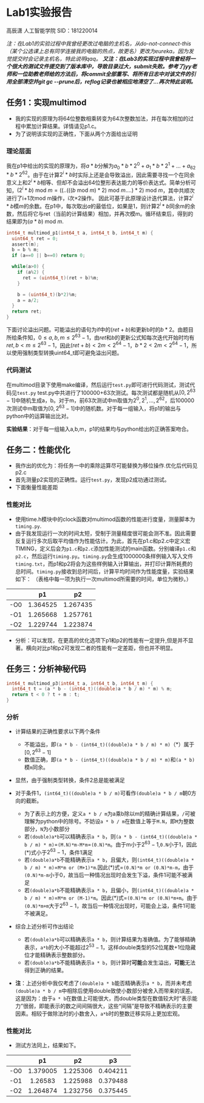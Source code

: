 # Lab1实验报告
高辰潇
人工智能学院
SID：181220014

*注：在Lab1的实验过程中我曾经更改过电脑的主机名，从do-not-connect-this（某个公选课上总有同学连接我的电脑的热点，故更名）更改为eureka。因为发觉提交时会记录主机名，特此说明qaq。*
***又注：在Lab3的实现过程中我曾经将一个很大的测试文件提交到了版本库中，导致目录过大，submit失败。参考了jyy老师和一位助教老师给的方法后，将commit全部重写、将所有日志中对该文件的引用全部清空并git gc --prune后，reflog记录也被相应地清空了...再次特此说明。***
## 任务1：实现multimod
+ 我的实现的原理为将64位整数相乘转变为64次整数加法，并在每次相加的过程中累加计算结果。详情请见p1.c。
+ 为了说明该实现的正确性，下面从两个方面给出证明
### **理论层面**
我在p1中给出的实现的原理为，将$a*b$分解为$a_0*b*2^0+a_1*b*2^1+...+a_{62}*b*2^{62}$。由于在计算$2^i*b$时实际上还是会导致溢出，因此需要寻找一个在同余意义上和$2^i*b$相等、但却不会溢出64位整形表达能力的等价表达式。简单分析可知，$(2^i*b)\ \text{mod}\ m=((..(((b\ \text{mod}\ m)*2)\ \text{mod}\ m....)*2)\ \text{mod}\ m$，其中共顺次进行了i+1次mod m操作，i次×2操作。
因此可基于此原理设计迭代算法，计算$2^i*b$模$m$的余数。在p1中，每次取出$a$的最低位，如果是1，则计算$2^i*b$同余m的余数，然后将它与ret（当前的计算结果）相加，并再次模m。循环结束后，得到的结果即为$(a*b)\ \text{mod}\ m$.
```c
int64_t multimod_p1(int64_t a, int64_t b, int64_t m) {
  uint64_t ret = 0;
  assert(m);
  b = b % m;
  if (a==0 || b==0) return 0;

  while(a>0) {
    if (a%2) {
      ret = (uint64_t)(ret + b)%m;
    }

    b = (uint64_t)(b*2)%m;
    a = a/2;
  }
  return ret;
}
  ```
下面讨论溢出问题。可能溢出的语句为if中的$(ret+b)$和更新b时的$b*2$。由题目所给条件知，$0\leq a,b,m\leq 2^{63}-1$，由$ret$和$b$的更新公式知每次迭代开始时均有$ret,b<m\leq 2^{63}-1$，因此$(ret+b)<2m<2^{64}-1$，$b*2<2m<2^{64}-1$，所以使用强制类型转换uint64_t即可避免溢出问题。

### 代码测试
在multimod目录下使用make编译，然后运行```test.py```即可进行代码测试，测试代码见```test.py```
test.py中共进行了100000+63次测试。每次测试都是随机从$[0,2^{63}-1]$中随机生成a，b。对于m，前63次测试中m取值为$2^0, 2^1,...,2^{62}$，后100000次测试中m取值为$[0,2^{63}-1]$中的随机数。对于每一组输入，将p1的输出与python中的运算输出比对。

**实验结果**：对于每一组输入a,b,m，p1的结果均与python给出的正确答案吻合。


## 任务二：性能优化
+ 我作出的优化为：将任务一中的乘除运算尽可能替换为移位操作.优化后代码见p2.c
+ 首先测量p2实现的正确性。运行```test.py```，发现p2成功通过测试。
+ 下面衡量性能差距
### 性能对比
+ 使用time.h模块中的clock函数对multimod函数的性能进行度量，测量脚本为```timing.py```.
+ 由于我发现运行一次的时间太短，受制于测量精度很可能会测不准。因此需要反复运行多次后取平均值作为性能估计。为此，首先在p1.c和p2.c中定义宏TIMING，定义后会为```p1.c```和```p2.c```添加性能测试的main函数。分别编译```p1.c```和```p2.c```，然后运行```timing.py```。```timing.py```会生成1000000条样例输入写入文件```timing.txt```，而p1和p2将会为这些样例输入计算输出，并打印计算所耗费的总时间。```timing.py```接收到总时间后，计算平均时间作为性能度量，实验结果如下：
（表格中每一项为执行一次multimod所需要的时间，单位为微秒。）

||p1|p2|
|:------:|:------:|:------:|
|-O0|1.364525|1.267435|
|-O1| 1.265668|1.257761|
|-O2|1.229744|1.223874|

+ 分析：可以发现，在更高的优化选项下p1和p2的性能有一定提升,但是并不显著。横向对比p1和p2可发现二者的性能有一定差距，但也并不明显。

## 任务三：分析神秘代码
  ```c
  int64_t multimod_p3(int64_t a, int64_t b, int64_t m) {
    int64_t t = (a * b - (int64_t)((double)a * b / m) * m) % m;
    return t < 0 ? t + m : t;
  }
  ```
### 分析
+ 计算结果的正确性要求以下两个条件
  + 不能溢出，即```(a * b - (int64_t)((double)a * b / m) * m)```（*）属于$[0, 2^{63}-1]$
  + 数值正确，即```(a * b - (int64_t)((double)a * b / m) * m)```和```(a * b)```模```m```同余。
+ 显然，由于强制类型转换，条件2总是能被满足
+ 对于条件1，```(int64_t)((double)a * b / m)```可看作```(double)a * b / m```朝0方向的截断。
  + 为了表示上的方便，定义```a * b / m```为a乘b除以m的精确计算结果，```/```可被理解为python中的除号。不妨设```a * b / m```在数值上等于```M.N```，即```M```为整数部分，```N```为小数部分
  + 若```(double)a*b```可以精确表示```a * b```，则```(a * b - (int64_t)((double)a * b / m) * m)```=```(M.N)*m-M*m```=```(0.N)*m```。由于m小于$2^{63}-1$,```0.N```小于1，因此(*)式小于$2^{63}-1$，条件1满足
  + 若```(double)a*b```不能精确表示```a * b```，且偏大，则```(int64_t)((double)a * b / m) * m)```=```M*m or (M+1)*m```.因此(*)式=```(0.N)*m or (0.N)*m-m```，由于```(0.N)*m-m```小于$0$，故当后一种情况出现时会发生下溢，条件1可能不被满足
  + 若```(double)a*b```不能精确表示```a * b```，且偏小，则```(int64_t)((double)a * b / m) * m)```=```M*m or (M-1)*m```。因此(*)式=```(0.N)*m or (0.N)*m+m```。由于```(0.N)*m+m```大于$2^{63}-1$，故当后一种情况出现时，可能会上溢，条件1可能不被满足。

+ 综合上述分析可作出结论
  + 若```(double)a*b```可以精确表示```a * b```，则计算结果为准确值。为了能够精确表示，```a*b```的大小不能超过$2^{53}-1$，这样double类型的52位尾数+1位隐藏位才能精确表示整数部分。
  + 若```(double)a*b```不能精确表示```a * b```，则计算时**可能**会发生溢出，**可能**无法得到正确的结果。

+ **注**：上述分析中我仅考虑了```(double)a * b```能否精确表示```a * b```，而并未考虑```(double)a * b / m```中相除后使用double致使小数部分被舍入而带来的误差。这是因为：由于```a * b```在数值上可能很大，而double类型在数值较大时“表示能力”很弱，即能表示的数之间间隔很大，这些“间隔”是导致不精确表示的主要因素。相较于做除法时的小数舍入，```a*b```时的整数迁移实际上更加宏观。
### 性能对比
+ 测试方法同上，结果如下。

||p1|p2|p3|
|:------:|:------:|:------:|:------:|
|-O0|1.379005|1.225306|0.404211|
|-O1|1.26583|1.225988|0.379488|
|-O2|1.264874|1.232756|0.375445|
